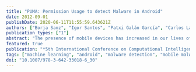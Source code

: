 ```yaml
---
title: "PUMA: Permission Usage to detect Malware in Android"
date: 2012-09-01
publishDate: 2020-06-11T11:55:59.643621Z
authors: ["Borja Sanz", "Igor Santos", "Patxi Galán García", "Carlos Laorden", "Xabier Ugarte Pedrero", "Pablo García Bringas", "Gonzalo Alvarez"]
publication_types: ["1"]
abstract: "The presence of mobile devices has increased in our lives offering almost the same functionality as a personal computer. Android devices have appeared lately and, since then, the number of applications available for this operating system has increased exponentially. Google already has its Android Market where applications are offered and, as happens with every popular media, is prone to misuse. In fact, malware writers insert malicious applications into this market, but also among other alternative markets. Therefore, in this paper, we present PUMA, a new method for detecting malicious Android applications through machine-learning techniques by analysing the extracted permissions from the application itself."
featured: true
publication: "*5th International Conference on Computational Intelligence in Security for Information Systems (CISIS)*"
tags: ["machine learning", "android", "malware detection", "mobile malware"]
doi: "10.1007/978-3-642-33018-6_30"
---
```



